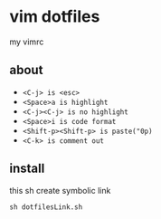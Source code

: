 # vim dotfiles

my vimrc

## about
* ```<C-j> is <esc>```
* ```<Space>a is highlight```
* ```<C-j><C-j> is no highlight```
* ```<Space>i is code format```
* ```<Shift-p><Shift-p> is paste("0p)```
* ```<C-k> is comment out```

## install
this sh create symbolic link
```console
sh dotfilesLink.sh
```
